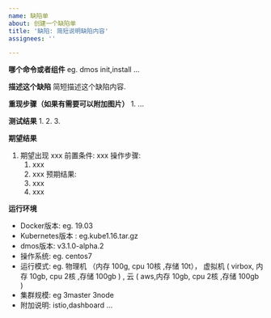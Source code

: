 ```yaml
---
name: 缺陷单
about: 创建一个缺陷单
title: '缺陷: 简短说明缺陷内容'
assignees: ''

---
```



**哪个命令或者组件**
eg. dmos init,install ...

**描述这个缺陷**
简短描述这个缺陷内容.

**重现步骤（如果有需要可以附加图片）**
1. 
...


**测试结果**
1. 
2. 
3.

**期望结果**
1. 期望出现 xxx
   前置条件: xxx
   操作步骤:
   1. xxx
   2. xxx
   预期结果:
   1. xxx
   2. xxx

**运行环境**

- Docker版本:   eg. 19.03
- Kubernetes版本 : eg.kube1.16.tar.gz
- dmos版本: v3.1.0-alpha.2
- 操作系统:  eg. centos7
- 运行模式:  eg. 物理机 （内存 100g, cpu 10核 ,存储 10t）， 虚拟机 ( virbox, 内存 10gb, cpu 2核 ,存储 100gb ) , 云 ( aws,内存 10gb, cpu 2核 ,存储 100gb )
- 集群规模:   eg 3master 3node
- 附加说明: istio,dashboard ...

